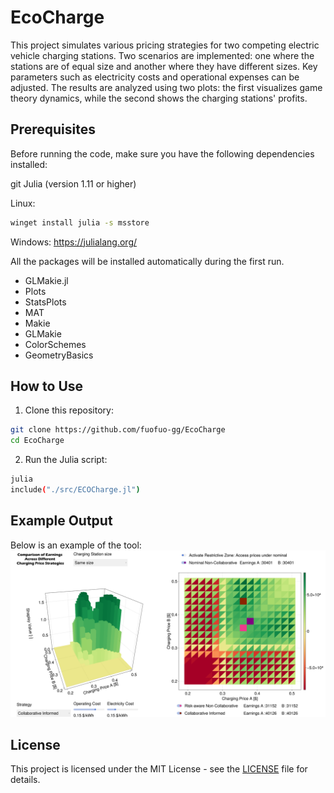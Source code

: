 # EcoCharge

This project simulates various pricing strategies for two competing electric vehicle charging stations. Two scenarios are implemented: one where the stations are of equal size and another where they have different sizes. Key parameters such as electricity costs and operational expenses can be adjusted. The results are analyzed using two plots: the first visualizes game theory dynamics, while the second shows the charging stations' profits.

## Prerequisites
Before running the code, make sure you have the following dependencies installed:

git
Julia (version 1.11 or higher) 

Linux:
```bash
winget install julia -s msstore
```

Windows:
https://julialang.org/

All the packages will be installed automatically during the first run.
- GLMakie.jl
- Plots
- StatsPlots
- MAT
- Makie 
- GLMakie  
- ColorSchemes
- GeometryBasics

## How to Use
1. Clone this repository:
```bash
git clone https://github.com/fuofuo-gg/EcoCharge
cd EcoCharge
```
2. Run the Julia script:
```bash
julia
include("./src/ECOCharge.jl")
```

## Example Output
Below is an example of the tool:
![Example Output](images/affichage_makie.png)

## License
This project is licensed under the MIT License - see the [LICENSE](LICENSE) file for details.

